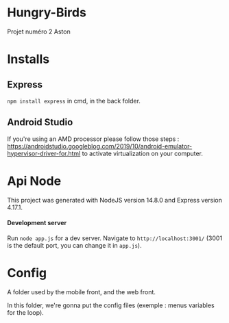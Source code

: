 # Hungry-Birds
Projet numéro 2 Aston

# Installs

## Express
`npm install express` in cmd, in the back folder.

## Android Studio
If you're using an AMD processor please follow those steps : https://androidstudio.googleblog.com/2019/10/android-emulator-hypervisor-driver-for.html to activate virtualization on your computer.

# Api Node
This project was generated with NodeJS version 14.8.0 and Express version 4.17.1.

#### Development server
Run `node app.js` for a dev server. Navigate to `http://localhost:3001/` 
(3001 is the default port, you can change it in `app.js`).

# Config
A folder used by the mobile front, and the web front.

In this folder, we're gonna put the config files (exemple : menus variables for the loop).

